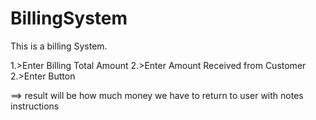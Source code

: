 # BillingSystem


This is a billing System.

1.>Enter Billing Total Amount
2.>Enter Amount Received from Customer
2.>Enter Button

==> result will be how much money we have to return to user with notes instructions



